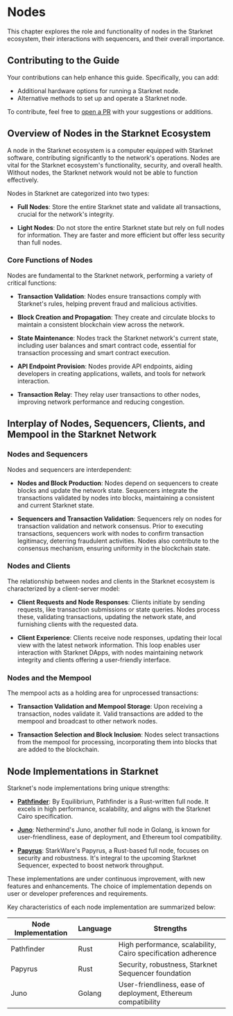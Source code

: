# Nodes

This chapter explores the role and functionality of nodes in the Starknet ecosystem, their interactions with sequencers, and their overall importance.

## Contributing to the Guide

Your contributions can help enhance this guide. Specifically, you can add:

- Additional hardware options for running a Starknet node.
- Alternative methods to set up and operate a Starknet node.

To contribute, feel free to [open a PR](https://github.com/starknet-edu/starknetbook) with your suggestions or additions.

## Overview of Nodes in the Starknet Ecosystem

A node in the Starknet ecosystem is a computer equipped with Starknet software, contributing significantly to the network's operations. Nodes are vital for the Starknet ecosystem's functionality, security, and overall health. Without nodes, the Starknet network would not be able to function effectively.

Nodes in Starknet are categorized into two types:

- **Full Nodes**: Store the entire Starknet state and validate all transactions, crucial for the network's integrity.

- **Light Nodes**: Do not store the entire Starknet state but rely on full nodes for information. They are faster and more efficient but offer less security than full nodes.

### Core Functions of Nodes

Nodes are fundamental to the Starknet network, performing a variety of critical functions:

- **Transaction Validation**: Nodes ensure transactions comply with Starknet's rules, helping prevent fraud and malicious activities.

- **Block Creation and Propagation**: They create and circulate blocks to maintain a consistent blockchain view across the network.

- **State Maintenance**: Nodes track the Starknet network's current state, including user balances and smart contract code, essential for transaction processing and smart contract execution.

- **API Endpoint Provision**: Nodes provide API endpoints, aiding developers in creating applications, wallets, and tools for network interaction.

- **Transaction Relay**: They relay user transactions to other nodes, improving network performance and reducing congestion.

## Interplay of Nodes, Sequencers, Clients, and Mempool in the Starknet Network

### Nodes and Sequencers

Nodes and sequencers are interdependent:

- **Nodes and Block Production**: Nodes depend on sequencers to create blocks and update the network state. Sequencers integrate the transactions validated by nodes into blocks, maintaining a consistent and current Starknet state.

- **Sequencers and Transaction Validation**: Sequencers rely on nodes for transaction validation and network consensus. Prior to executing transactions, sequencers work with nodes to confirm transaction legitimacy, deterring fraudulent activities. Nodes also contribute to the consensus mechanism, ensuring uniformity in the blockchain state.

### Nodes and Clients

The relationship between nodes and clients in the Starknet ecosystem is characterized by a client-server model:

- **Client Requests and Node Responses**: Clients initiate by sending requests, like transaction submissions or state queries. Nodes process these, validating transactions, updating the network state, and furnishing clients with the requested data.

- **Client Experience**: Clients receive node responses, updating their local view with the latest network information. This loop enables user interaction with Starknet DApps, with nodes maintaining network integrity and clients offering a user-friendly interface.

### Nodes and the Mempool

The mempool acts as a holding area for unprocessed transactions:

- **Transaction Validation and Mempool Storage**: Upon receiving a transaction, nodes validate it. Valid transactions are added to the mempool and broadcast to other network nodes.

- **Transaction Selection and Block Inclusion**: Nodes select transactions from the mempool for processing, incorporating them into blocks that are added to the blockchain.

## Node Implementations in Starknet

Starknet's node implementations bring unique strengths:

- **[Pathfinder](https://github.com/eqlabs/pathfinder)**: By Equilibrium, Pathfinder is a Rust-written full node. It excels in high performance, scalability, and aligns with the Starknet Cairo specification.

- **[Juno](https://github.com/starkware-libs/papyrus)**: Nethermind's Juno, another full node in Golang, is known for user-friendliness, ease of deployment, and Ethereum tool compatibility.

- **[Papyrus](https://github.com/NethermindEth/juno)**: StarkWare's Papyrus, a Rust-based full node, focuses on security and robustness. It's integral to the upcoming Starknet Sequencer, expected to boost network throughput.

These implementations are under continuous improvement, with new features and enhancements. The choice of implementation depends on user or developer preferences and requirements.

Key characteristics of each node implementation are summarized below:

| Node Implementation | Language | Strengths                                                     |
| ------------------- | -------- | ------------------------------------------------------------- |
| Pathfinder          | Rust     | High performance, scalability, Cairo specification adherence  |
| Papyrus             | Rust     | Security, robustness, Starknet Sequencer foundation           |
| Juno                | Golang   | User-friendliness, ease of deployment, Ethereum compatibility |
